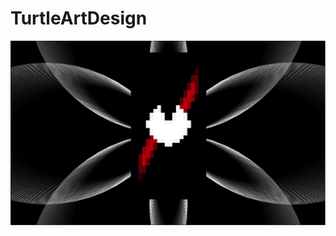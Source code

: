 # TurtleArtDesign
<img src="https://github.com/NotMensun/TurtleArtDesign/blob/master/PictureOfDesign.PNG" >
